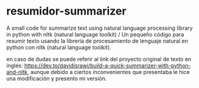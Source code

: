 # resumidor-summarizer
A small code for summarize text using natural language processing library in python with nltk (natural language toolkit) / Un pequeño código para resumir texto usando la librería de procesamiento de lenguaje natural en python con nltk (natural language toolkit).

en caso de dudas se puede referir al link del proyecto original de texto en inglés: https://dev.to/davidisrawi/build-a-quick-summarizer-with-python-and-nltk, aunque debido a ciertos inconvenientes que presentaba le hice una modificación y presento mi versión.

